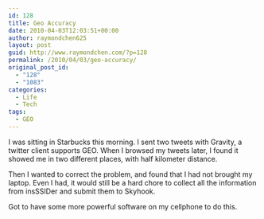 ```yaml
---
id: 128
title: Geo Accuracy
date: 2010-04-03T12:03:51+00:00
author: raymondchen625
layout: post
guid: http://www.raymondchen.com/?p=128
permalink: /2010/04/03/geo-accuracy/
original_post_id:
  - "128"
  - "1083"
categories:
  - Life
  - Tech
tags:
  - GEO
---
```

I was sitting in Starbucks this morning. I sent two tweets with Gravity, a twitter client supports GEO. When I browsed my tweets later, I found it showed me in two different places, with half kilometer distance.

Then I wanted to correct the problem, and found that I had not brought my laptop. Even I had, it would still be a hard chore to collect all the information from insSSIDer and submit them to Skyhook.

Got to have some more powerful software on my cellphone to do this.